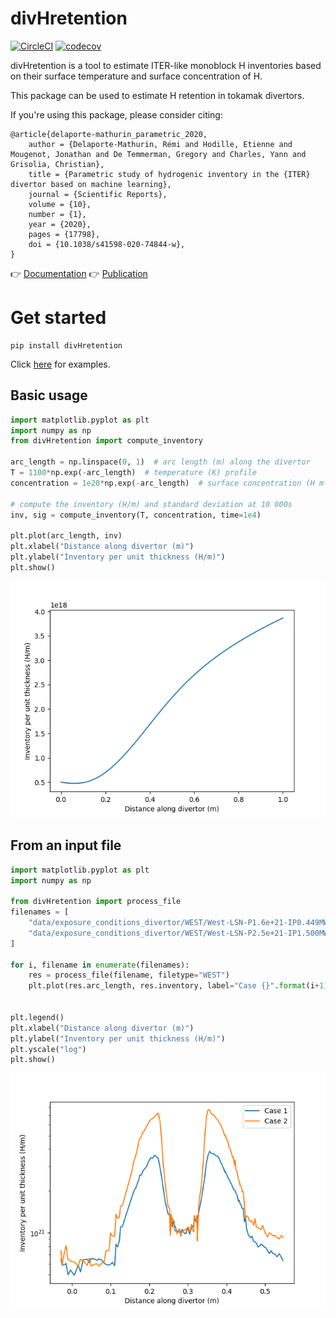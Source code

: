 # divHretention

[![CircleCI](https://circleci.com/github/IRFM/divHretention.svg?style=svg)](https://circleci.com/gh/IRFM/divHretention)
[![codecov](https://codecov.io/gh/IRFM/divHretention/branch/master/graph/badge.svg?token=WZVYJJHZ15)](https://codecov.io/gh/IRFM/divHretention)


divHretention is a tool to estimate ITER-like monoblock H inventories based on their surface temperature and surface concentration of H.

This package can be used to estimate H retention in tokamak divertors.

If you're using this package, please consider citing:

```
@article{delaporte-mathurin_parametric_2020,
	author = {Delaporte-Mathurin, Rémi and Hodille, Etienne and Mougenot, Jonathan and De Temmerman, Gregory and Charles, Yann and Grisolia, Christian},
	title = {Parametric study of hydrogenic inventory in the {ITER} divertor based on machine learning},
	journal = {Scientific Reports},
	volume = {10},
	number = {1},
	year = {2020},
	pages = {17798},
	doi = {10.1038/s41598-020-74844-w},
}
```

:point_right: [Documentation](https://divhretention.readthedocs.io/en/latest/)
:point_right: [Publication](https://doi.org/10.1038/s41598-020-74844-w)

# Get started
```
pip install divHretention
```

Click [here](https://divhretention.readthedocs.io/en/latest/WEST_inventory.html#Run-the-routine-from-files) for examples.


## Basic usage

```python
import matplotlib.pyplot as plt
import numpy as np
from divHretention import compute_inventory

arc_length = np.linspace(0, 1)  # arc length (m) along the divertor
T = 1100*np.exp(-arc_length)  # temperature (K) profile
concentration = 1e20*np.exp(-arc_length)  # surface concentration (H m-3)

# compute the inventory (H/m) and standard deviation at 10 000s
inv, sig = compute_inventory(T, concentration, time=1e4)

plt.plot(arc_length, inv)
plt.xlabel("Distance along divertor (m)")
plt.ylabel("Inventory per unit thickness (H/m)")
plt.show()
```
![](/docs/example_basic.png)

## From an input file

```python
import matplotlib.pyplot as plt
import numpy as np

from divHretention import process_file
filenames = [
    "data/exposure_conditions_divertor/WEST/West-LSN-P1.6e+21-IP0.449MW.csv",
    "data/exposure_conditions_divertor/WEST/West-LSN-P2.5e+21-IP1.500MW.csv",
]

for i, filename in enumerate(filenames):
    res = process_file(filename, filetype="WEST")
    plt.plot(res.arc_length, res.inventory, label="Case {}".format(i+1))


plt.legend()
plt.xlabel("Distance along divertor (m)")
plt.ylabel("Inventory per unit thickness (H/m)")
plt.yscale("log")
plt.show()
```

![](/docs/example_files.png)
